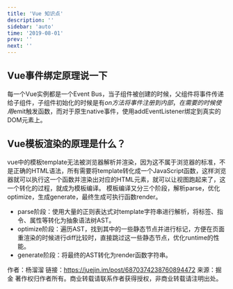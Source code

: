 ```yaml
---
title: 'Vue 知识点'
description: ''
sidebar: 'auto'
time: '2019-08-01'
prev: ''
next: ''
---
```



## Vue事件绑定原理说一下

每一个Vue实例都是一个Event Bus，当子组件被创建的时候，父组件将事件传递给子组件，子组件初始化的时候是有$on方法将事件注册到内部，在需要的时候使用$emit触发函数，而对于原生native事件，使用addEventListener绑定到真实的DOM元素上。

## Vue模板渲染的原理是什么？

vue中的模板template无法被浏览器解析并渲染，因为这不属于浏览器的标准，不是正确的HTML语法，所有需要将template转化成一个JavaScript函数，这样浏览器就可以执行这一个函数并渲染出对应的HTML元素，就可以让视图跑起来了，这一个转化的过程，就成为模板编译。
模板编译又分三个阶段，解析parse，优化optimize，生成generate，最终生成可执行函数render。

+ parse阶段：使用大量的正则表达式对template字符串进行解析，将标签、指令、属性等转化为抽象语法树AST。
+ optimize阶段：遍历AST，找到其中的一些静态节点并进行标记，方便在页面重渲染的时候进行diff比较时，直接跳过这一些静态节点，优化runtime的性能。
+ generate阶段：将最终的AST转化为render函数字符串。





作者：杨溜溜
链接：https://juejin.im/post/6870374238760894472
来源：掘金
著作权归作者所有。商业转载请联系作者获得授权，非商业转载请注明出处。